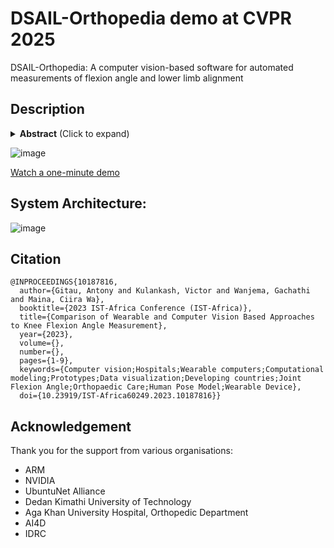 # DSAIL-Orthopedia demo at CVPR 2025 

DSAIL-Orthopedia: A computer vision-based software for automated measurements of flexion angle and lower limb alignment

## Description
<details>
<summary><strong>Abstract</strong> (Click to expand)</summary>

Accurate limb alignment and joint motion assessment are crucial in orthopedic practice for diagnosing and treating musculoskeletal conditions. Though reliable, traditional methods like full-length X-rays involve radiation exposure and require specialized equipment, limiting their utility in various clinical settings. Additionally, visual inspection and palpation techniques for flexion angle measurements are prone to human error due to manual data entry. This paper presents Orthopedia, a web application that utilizes MediPipe pose estimation to address the challenges of the traditional approaches. Orthopedia leverages real-time video streaming from a camera to automatically identify the joint centers of the hip, knee, and ankle. By applying trigonometric theory, Orthopedia calculates, stores, and retrieves hip-knee-ankle (HKA) and knee flexion angles, thereby digitizing the assessment data. This approach offers a more accessible and non-invasive alternative to traditional methods. This method also eliminates the need for specialized equipment and radiation exposure and reduces the reliance on manual data entry and physical touch, making it a more comfortable and cost-effective solution for patients.
</details>

![image](https://github.com/user-attachments/assets/36de02cd-85a0-42a5-baa6-93554f1e02cb)

[Watch a one-minute demo](https://youtu.be/PHuZLeWg2A8)



## System Architecture:
![image](https://github.com/user-attachments/assets/b70ee872-5053-40e1-a36e-ed25623bf2a1)


## Citation
    @INPROCEEDINGS{10187816,
      author={Gitau, Antony and Kulankash, Victor and Wanjema, Gachathi and Maina, Ciira Wa},
      booktitle={2023 IST-Africa Conference (IST-Africa)}, 
      title={Comparison of Wearable and Computer Vision Based Approaches to Knee Flexion Angle Measurement}, 
      year={2023},
      volume={},
      number={},
      pages={1-9},
      keywords={Computer vision;Hospitals;Wearable computers;Computational modeling;Prototypes;Data visualization;Developing countries;Joint Flexion Angle;Orthopaedic Care;Human Pose Model;Wearable Device},
      doi={10.23919/IST-Africa60249.2023.10187816}}



## Acknowledgement

Thank you for the support from various organisations:
- ARM
- NVIDIA
- UbuntuNet Alliance
- Dedan Kimathi University of Technology
- Aga Khan University Hospital, Orthopedic Department
- AI4D
- IDRC

